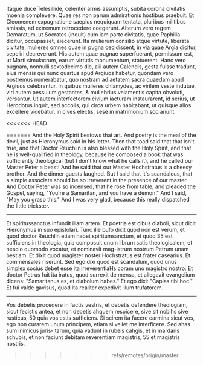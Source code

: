  Itaque duce Telesillide, celeriter armis assumptis, subita corona civitatis moenia complevere. Quae res non parum admirationis hostibus praebuit. Et Cleomenem expugnatione saepius nequiquam tentata, pluribus militibus amissis, ad extremum retrocedere coegerunt. Alterum vero regem Demaratum, ut Socrates (inquit) cum iam parte civitatis, quae Paphilia dicitur, occupasset, eiecerunt. Ita mulierum consilio atque virtute, liberata civitate, mulieres omnes quae in pugna cecidissent, in via quae Argia dicitur, sepeliri decreverunt. His autem quae pugnae superfuerant, permissum est, ut Marti simulacrum, earum virtutis monumentum, statuerent. Hanc vero pugnam, nonnulli sextodecimo die, alii autem Calendis, gesta fuisse tradunt, eius mensis qui nunc quartus apud Argiuos habetur, quondam vero postremus numerabatur, quo nostram ad aetatem sacra quaedam apud Argiuos celebrantur. In quibus mulieres chlamydes, ac virilem veste indutae, viri autem pessulum gestantes, & muliebrius velamentis capita obvoluti, versantur. Ut autem interfectorem civium iacturam instaurarent, id serius, ut Herodotus inquit, sed accolis, qui circa urbem habitabant, ut quisque alios excellere videbatur, in cives electis, sese in matrimonium sociariunt.

<<<<<<< HEAD

=======
And the Holy Spirit bestows that art. And poetry is the meal of the devil, just as Hieronymus said in his letter. Then that toad said that that isn't true, and that Doctor Reuchlin is also blessed with the Holy Spirit, and that he is well-qualified in theology, because he composed a book that was sufficiently theological (but I don't know what he calls it), and he called our Master Peter a beast! And he said that our Master Hochstratus is a cheesy brother. And the dinner guests laughed. But I said that it's scandalous, that a simple associate should be so irreverent in the presence of our master. And Doctor Peter was so incensed, that he rose from table, and pleaded the Gospel, saying, "You're a Samaritan, and you have a demon." And I said, "May you grasp this." And I was very glad, because this really dispatched the little trickster. 

---

Et spiritussanctus infundit illam artem. Et poetria est
cibus diaboli, sicut dicit Hieronymus in suo epistolari.
Tunc ille bufo dixit quod non est verum, et quod
doctor Reuchlin etiam habet spiritumsanctum, et quod
35 est sufficiens in theologia, quia composuit unum librum
satis theologicalem, et nescio quomodo vocatur, et
nominavit mag-istrum nostrum Petrum unam bestiam.
Et dixit quod magister noster Hochstratus est frater
casearius. Et commensales riserunt. Sed ego dixi
quod est scandalum, quod unus simplex socius debet
esse ita irreverentiaHs coram uno magistro nostro. Et
doctor Petrus fuit ita iratus, quod surrexit de mensa,
et allegavit evangelium dicens: "Samaritanus es, et 
diabolum habes." Et ego dixi: "Capias tibi hoc." Et 
fui valde gavisus, quod ita realiter expedivit illum 
trufatorem.

---

Vos debetis procedere in factis vestris, et debetis
defendere theologiam, sicut fecistis antea, et non
debetis ahquem respicere, sive sit nobihs sive rusticus,
50 quia vos estis sufficiens. Si scirem ita facere carmina
sicut vos, ego non curarem unum principem, etiam si
vellet me interficere. Sed ahas sum inimicus juris-
tarum, quia vadunt in rubeis cahgis, et in mardaris
schubis, et non faciunt debitam reverentiam magistris,
55 et magistris nostris.
>>>>>>> refs/remotes/origin/master

